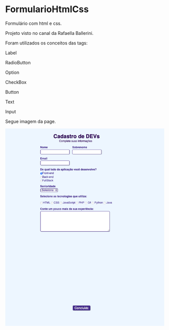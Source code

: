 # FormularioHtmlCss
Formulário com html e css. 

Projeto visto no canal da Rafaella Ballerini.

Foram utilizados os conceitos das tags:
<p>Label</p>
<p>RadioButton</p>
<p>Option</p>
<p>CheckBox</p>
<p>Button</p>
<p>Text</p>
<p>Input</p>

Segue imagem da page.

![page](https://github.com/ismv00/FormularioHtmlCss/blob/master/page.png?raw=true)
